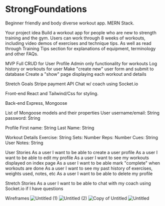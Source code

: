 # StrongFoundations
Beginner friendly and body diverse workout app. MERN Stack.

Your project idea
Build a workout app for people who are new to strength training and the gym. Users can work through 8 weeks of workouts, including video demos of exercises and technique tips. As well as read through Training Tips section for explanations of equipment, terminology and other FAQs.

MVP
Full CRUD for User Profile
Admin only functionality for workouts
Log history or workouts for user
Make "create new" user form and submit to database
Create a "show" page displaying each workout and details

Stretch Goals
Stripe payment API
Chat w/ coach using Socket.io

Front-end
React and Tailwind/Css for styling.

Back-end
Express, Mongoose

List of Mongoose models and their properties
User username/email: String
password: String

Profile
First name: String
Last Name: String

Workout Details
Exercise: String
Sets: Number
Reps: Number
Cues: String
User Notes: String

User Stories
As a user I want to be able to create a user profile
As a user I want to be able to edit my profile
As a user I want to see my workouts displayed on index page
As a user I want to be able mark "complete" when workouts are done
As a user I want to see my past history of exercises, weights used, notes, etc
As a user I want to be able to delete my profile

Stretch Stories
As a user I want to be able to chat with my coach using Socket.io if I have questions

Wireframes
![Untitled (1)](https://user-images.githubusercontent.com/99093454/188275305-d48abd6d-7515-4da9-8b95-15898cad6582.png)
![Untitled (2)](https://user-images.githubusercontent.com/99093454/188275308-5a622981-3659-4a40-9aab-19a84fc5a6a8.png)
![Copy of Untitled](https://user-images.githubusercontent.com/99093454/188275297-05e69684-3231-48d8-bf11-61f40fef55e8.png)
![Untitled](https://user-images.githubusercontent.com/99093454/188275302-31a4f33a-abf2-4f89-8a2c-131bf21e4aeb.png)
